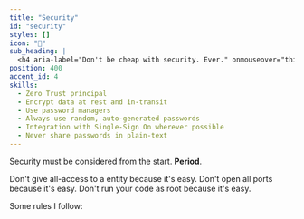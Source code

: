 ```yaml
---
title: "Security"
id: "security"
styles: []
icon: "🔐"
sub_heading: |
  <h4 aria-label="Don't be cheap with security. Ever." onmouseover="this.textContent='Don\'t be cheap with security. Ever.';" onmouseout="this.textContent='◼︎◼︎◼︎◼︎◼︎ ◼︎◼︎ ◼︎◼︎◼︎◼︎◼︎ ◼︎◼︎◼︎◼︎ ◼︎◼︎◼︎◼︎◼︎◼︎◼︎◼︎◼︎ ◼︎◼︎◼︎◼︎◼︎';" style="font-family:monospace; min-height:4rem;">◼︎◼︎◼︎◼︎◼︎ ◼︎◼︎ ◼︎◼︎◼︎◼︎◼︎ ◼︎◼︎◼︎◼︎ ◼︎◼︎◼︎◼︎◼︎◼︎◼︎◼︎◼︎ ◼︎◼︎◼︎◼︎◼︎</h4>
position: 400
accent_id: 4
skills:
  - Zero Trust principal
  - Encrypt data at rest and in-transit
  - Use password managers
  - Always use random, auto-generated passwords
  - Integration with Single-Sign On wherever possible
  - Never share passwords in plain-text
---
```


Security must be considered from the start. **Period**.

Don't give all-access to a entity because it's easy. Don't open all ports because it's easy. Don't run your code as root because it's easy.

Some rules I follow:
